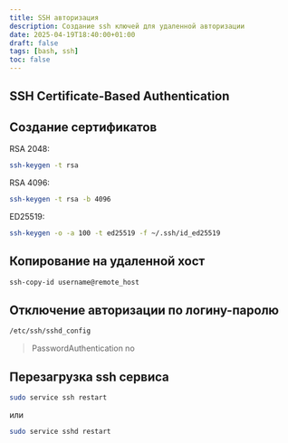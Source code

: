 ```yaml
---
title: SSH авторизация
description: Создание ssh ключей для удаленной авторизации
date: 2025-04-19T18:40:00+01:00
draft: false
tags: [bash, ssh] 
toc: false
---
```



## SSH Certificate-Based Authentication

## Создание сертификатов

RSA 2048:

```bash
ssh-keygen -t rsa
```

RSA 4096:

```bash
ssh-keygen -t rsa -b 4096
```

ED25519:

```bash
ssh-keygen -o -a 100 -t ed25519 -f ~/.ssh/id_ed25519
```

## Копирование на удаленной хост

```bash
ssh-copy-id username@remote_host
```

## Отключение авторизации по логину-паролю

```bash
/etc/ssh/sshd_config
```

>PasswordAuthentication no

## Перезагрузка ssh сервиса

```bash
sudo service ssh restart
```

или

```bash
sudo service sshd restart
```
